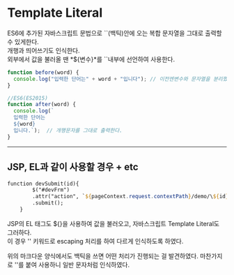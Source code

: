# Template Literal

ES6에 추가된 자바스크립트 문법으로 \``(백틱)안에 오는 복합 문자열을 그대로 출력할 수 있게한다.<br/>
개행과 띄어쓰기도 인식한다.<br/>
외부에서 값을 불러올 땐 *${변수}*를 ``내부에 선언하여 사용한다. 

```javascript
function before(word) {
  console.log("입력한 단어는" + word + "입니다"); // 이전엔변수와 문자열을 분리했어야했다.
}

//ES6(ES2015)
function after(word) {
  console.log(`
  입력한 단어는 
  ${word}
  입니다.`);  // 개행문자를 그대로 출력한다.
}
```

<hr/>

## JSP, EL과 같이 사용할 경우 + etc

```jsp
function devSubmit(id){
		$("#devFrm")
		.attr("action", `${pageContext.request.contextPath}/demo/\${id}.do`)	// jsp에서 Teamplate literal은 '\'를 통한 escaping 처리
		.submit();
	}
```
JSP의 EL 태그도 ${}을 사용하여 값을 불러오고, 자바스크립트 Template Literal도 그러하다.<br/>
이 경우 '\' 키워드로 escaping 처리를 하여 다르게 인식하도록 하였다.
<br/>

위의 마크다운 양식에서도 백틱을 쓰면 어떤 처리가 진행되는 걸 발견하였다. 마찬가지로 '\'를 붙여 사용하니 일반 문자처럼 인식하였다.